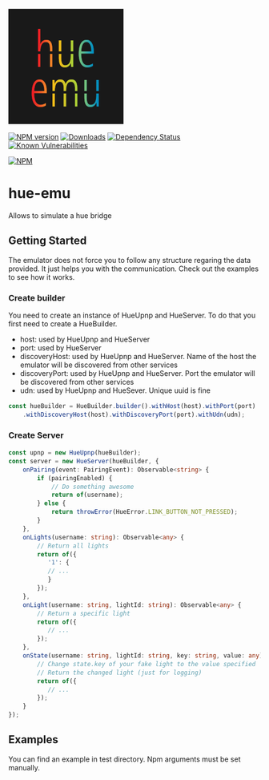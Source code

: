 ![Logo](resources/hue-emu-logo.png)

[![NPM version](http://img.shields.io/npm/v/hue-emu.svg)](https://www.npmjs.com/package/hue-emu)
[![Downloads](https://img.shields.io/npm/dm/hue-emu.svg)](https://www.npmjs.com/package/hue-emu)
[![Dependency Status](https://david-dm.org/holomekc/hue-emu.svg)](https://david-dm.org/holomekc/hue-emu)
[![Known Vulnerabilities](https://snyk.io/test/github/holomekc/hue-emu/badge.svg)](https://snyk.io/test/github/holomekc/hue-emu)

[![NPM](https://nodei.co/npm/hue-emu.png)](https://nodei.co/npm/hue-emu/)
# hue-emu
Allows to simulate a hue bridge

## Getting Started
The emulator does not force you to follow any structure regaring the data provided. It just helps you with the communication. Check out the examples to see how it works.

### Create builder

You need to create an instance of HueUpnp and HueServer. To do that you first need to create a HueBuilder.
* host: used by HueUpnp and HueServer
* port: used by HueServer
* discoveryHost: used by HueUpnp and HueServer. Name of the host the emulator will be discovered from other services
* discoveryPort: used by HueUpnp and HueServer. Port the emulator will be discovered from other services
* udn: used by HueUpnp and HueSever. Unique uuid is fine
```typescript
const hueBuilder = HueBuilder.builder().withHost(host).withPort(port)
    .withDiscoveryHost(host).withDiscoveryPort(port).withUdn(udn);
```

### Create Server
```typescript
const upnp = new HueUpnp(hueBuilder);
const server = new HueServer(hueBuilder, {
    onPairing(event: PairingEvent): Observable<string> {
        if (pairingEnabled) {
            // Do something awesome
            return of(username);
        } else {
            return throwError(HueError.LINK_BUTTON_NOT_PRESSED);
        }
    },
    onLights(username: string): Observable<any> {
        // Return all lights
        return of({
           '1': {
           // ...
           }
        });
    },
    onLight(username: string, lightId: string): Observable<any> {
        // Return a specific light
        return of({
           // ...
        });
    },
    onState(username: string, lightId: string, key: string, value: any): Observable<any> {
        // Change state.key of your fake light to the value specified 
        // Return the changed light (just for logging)
        return of({
           // ...
        });
    }
});
```

## Examples
You can find an example in test directory. Npm arguments must be set manually.